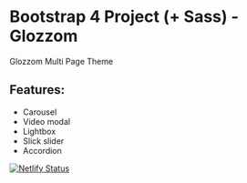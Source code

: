 # Bootstrap 4 Project (+ Sass) - Glozzom
Glozzom Multi Page Theme

## Features:

* Carousel
* Video modal
* Lightbox
* Slick slider
* Accordion

[![Netlify Status](https://api.netlify.com/api/v1/badges/b00d75fe-9669-4174-9405-0351b6d7f0c1/deploy-status)](https://app.netlify.com/sites/candid-b4-glozzom/deploys)
